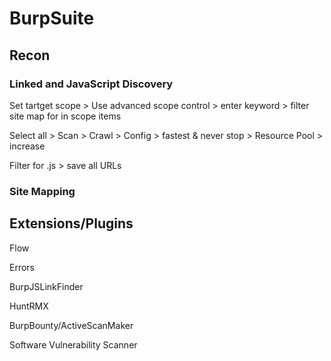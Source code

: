 # BurpSuite

## Recon

### Linked and JavaScript Discovery

Set tartget scope > Use advanced scope control > enter keyword > filter site map for in scope items

Select all > Scan > Crawl > Config > fastest & never stop > Resource Pool > increase

Filter for .js > save all URLs

### Site Mapping



## Extensions/Plugins

Flow

Errors

BurpJSLinkFinder

HuntRMX

BurpBounty/ActiveScanMaker

Software Vulnerability Scanner
